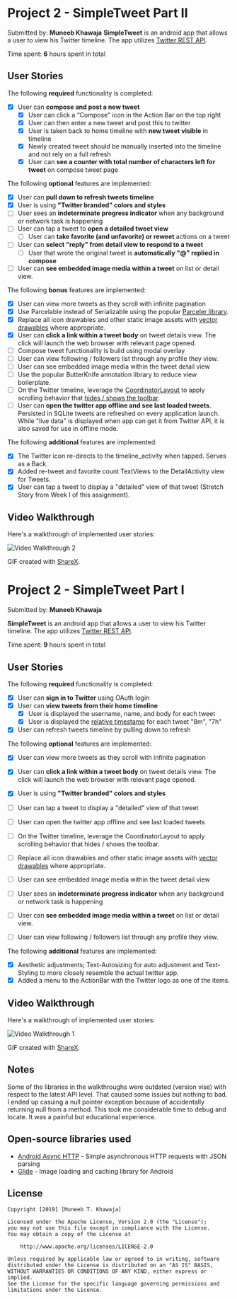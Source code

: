 # Project 2 - SimpleTweet Part II
Submitted by: **Muneeb Khawaja**
**SimpleTweet** is an android app that allows a user to view his Twitter timeline. The app utilizes [Twitter REST API](https://dev.twitter.com/rest/public).

Time spent: **6** hours spent in total

## User Stories

The following **required** functionality is completed:

* [x] User can **compose and post a new tweet**
  * [x] User can click a “Compose” icon in the Action Bar on the top right
  * [x] User can then enter a new tweet and post this to twitter
  * [x] User is taken back to home timeline with **new tweet visible** in timeline
  * [x] Newly created tweet should be manually inserted into the timeline and not rely on a full refresh
  * [x] User can **see a counter with total number of characters left for tweet** on compose tweet page

The following **optional** features are implemented:

* [x] User can **pull down to refresh tweets timeline**
* [x] User is using **"Twitter branded" colors and styles**
* [ ] User sees an **indeterminate progress indicator** when any background or network task is happening
* [ ] User can tap a tweet to **open a detailed tweet view**
  * [ ] User can **take favorite (and unfavorite) or reweet** actions on a tweet
* [ ] User can **select "reply" from detail view to respond to a tweet**
  * [ ] User that wrote the original tweet is **automatically "@" replied in compose**

* [ ] User can **see embedded image media within a tweet** on list or detail view.

The following **bonus** features are implemented:

* [x] User can view more tweets as they scroll with infinite pagination
* [x] Use Parcelable instead of Serializable using the popular [Parceler library](http://guides.codepath.org/android/Using-Parceler).
* [x] Replace all icon drawables and other static image assets with [vector drawables](http://guides.codepath.org/android/Drawables#vector-drawables) where appropriate.
* [x] User can **click a link within a tweet body** on tweet details view. The click will launch the web browser with relevant page opened.
* [ ] Compose tweet functionality is build using modal overlay
* [ ] User can view following / followers list through any profile they view.
* [ ] User can see embedded image media within the tweet detail view
* [ ] Use the popular ButterKnife annotation library to reduce view boilerplate.
* [ ] On the Twitter timeline, leverage the [CoordinatorLayout](http://guides.codepath.org/android/Handling-Scrolls-with-CoordinatorLayout#responding-to-scroll-events) to apply scrolling behavior that [hides / shows the toolbar](http://guides.codepath.org/android/Using-the-App-ToolBar#reacting-to-scroll).
* [ ] User can **open the twitter app offline and see last loaded tweets**. Persisted in SQLite tweets are refreshed on every application launch. While "live data" is displayed when app can get it from Twitter API, it is also saved for use in offline mode.

The following **additional** features are implemented:

* [x] The Twitter icon re-directs to the timeline_activity when tapped. Serves as a Back. 
* [x] Added re-tweet and favorite count TextViews to the DetailActivity view for Tweets.  
* [x] User can tap a tweet to display a "detailed" view of that tweet (Stretch Story from Week I of this assignment).

## Video Walkthrough

Here's a walkthrough of implemented user stories:

<img src='SimpleTweet_2_Walkthrough.gif' title='Video Walkthrough' width='' alt='Video Walkthrough 2' />

GIF created with [ShareX](https://getsharex.com/).


# Project 2 - SimpleTweet Part I

Submitted by: **Muneeb Khawaja**

**SimpleTweet** is an android app that allows a user to view his Twitter timeline. The app utilizes [Twitter REST API](https://dev.twitter.com/rest/public).

Time spent: **9** hours spent in total

## User Stories

The following **required** functionality is completed:

* [x] User can **sign in to Twitter** using OAuth login
* [x] User can **view tweets from their home timeline**
  * [x] User is displayed the username, name, and body for each tweet
  * [x] User is displayed the [relative timestamp](https://gist.github.com/nesquena/f786232f5ef72f6e10a7) for each tweet "8m", "7h"
* [x] User can refresh tweets timeline by pulling down to refresh

The following **optional** features are implemented:

* [x] User can view more tweets as they scroll with infinite pagination
* [x] User can **click a link within a tweet body** on tweet details view. The click will launch the web browser with relevant page opened.
* [x] User is using **"Twitter branded" colors and styles**
* [ ] User can tap a tweet to display a "detailed" view of that tweet
* [ ] User can open the twitter app offline and see last loaded tweets
* [ ] On the Twitter timeline, leverage the CoordinatorLayout to apply scrolling behavior that hides / shows the toolbar.
* [ ] Replace all icon drawables and other static image assets with [vector drawables](http://guides.codepath.org/android/Drawables#vector-drawables) where appropriate.
* [ ] User can see embedded image media within the tweet detail view
*  [ ] User sees an **indeterminate progress indicator** when any background or network task is happening
*  [ ] User can **see embedded image media within a tweet** on list or detail view.
*  [ ] User can view following / followers list through any profile they view.


The following **additional** features are implemented:

* [x] Aesthetic adjustments; Text-Autosizing for auto adjustment and Text-Styling to more closely resemble the actual twitter app. 
* [x] Added a menu to the ActionBar with the Twitter logo as one of the items.  

## Video Walkthrough

Here's a walkthrough of implemented user stories:

<img src='SimpleTweet_1_Walkthrough.gif' title='Video Walkthrough' width='' alt='Video Walkthrough 1' />

GIF created with [ShareX](https://getsharex.com/).

## Notes

Some of the libraries in the walkthroughs were outdated (version vise) with respect to the latest API level. That caused some issues but nothing to bad. 
I ended up casuing a null pointer exception because of accidentally returning null from a method. This took me considerable time to debug and locate. It was a 
painful but educational experience.

## Open-source libraries used

- [Android Async HTTP](https://github.com/loopj/android-async-http) - Simple asynchronous HTTP requests with JSON parsing
- [Glide](https://github.com/bumptech/glide) - Image loading and caching library for Android

## License

    Copyright [2019] [Muneeb T. Khawaja]

    Licensed under the Apache License, Version 2.0 (the "License");
    you may not use this file except in compliance with the License.
    You may obtain a copy of the License at

        http://www.apache.org/licenses/LICENSE-2.0

    Unless required by applicable law or agreed to in writing, software
    distributed under the License is distributed on an "AS IS" BASIS,
    WITHOUT WARRANTIES OR CONDITIONS OF ANY KIND, either express or implied.
    See the License for the specific language governing permissions and
    limitations under the License.


